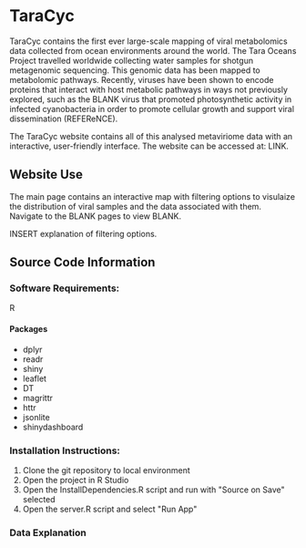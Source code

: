 # TaraCyc

TaraCyc contains the first ever large-scale mapping of viral metabolomics data collected from ocean environments around the world. The Tara Oceans Project travelled worldwide collecting water samples for shotgun metagenomic sequencing. This genomic data has been mapped to metabolomic pathways. Recently, viruses have been shown to encode proteins that interact with host metabolic pathways in ways not previously explored, such as the BLANK virus that promoted photosynthetic activity in infected cyanobacteria in order to promote cellular growth and support viral dissemination (REFEReNCE).

The TaraCyc website contains all of this analysed metaviriome data with an interactive, user-friendly interface. The website can be accessed at: LINK.

## Website Use

The main page contains an interactive map with filtering options to visulaize the distribution of viral samples and the data associated with them. Navigate to the BLANK pages to view BLANK.

INSERT explanation of filtering options.

## Source Code Information

### Software Requirements:

R

#### Packages

- dplyr
- readr
- shiny
- leaflet
- DT
- magrittr
- httr
- jsonlite
- shinydashboard

### Installation Instructions:

1. Clone the git repository to local environment
2. Open the project in R Studio
3. Open the InstallDependencies.R script and run with "Source on Save" selected
4. Open the server.R script and select "Run App"

### Data Explanation
